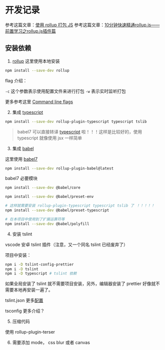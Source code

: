 # 开发记录

参考这篇文章：[使用 rollup 打包 JS](https://juejin.im/post/5c073d86f265da615a419989#heading-22)
参考这篇文章：[10分钟快速精通rollup.js——前置学习之rollup.js插件篇](https://juejin.im/post/5bf823b96fb9a049e93c61a8#heading-5)

## 安装依赖

1. [rollup](https://github.com/rollup/rollup) 这里使用本地安装

```bash
npm install --save-dev rollup
```

flag 介绍：

`-c` 这个参数表示使用配置文件来进行打包
`-w` 表示实时监听打包

更多参考这里 [Command line flags](https://rollupjs.org/guide/en/#command-line-flags)

2. 集成 [typescript](https://github.com/rollup/rollup-plugin-typescript)

```bash
npm install --save-dev rollup-plugin-typescript typescript tslib
```

> babel7 可以直接转译 [typescript](https://babeljs.io/docs/en/babel-preset-typescript) 啦！！！这样是比较好的，使用 typescript 就像使用 jsx 一样简单

3. 集成 [babel](https://github.com/rollup/rollup-plugin-babel)

这里使用 [babel7](https://babeljs.io/docs/en/v7-migration)

```bash
npm install --save-dev rollup-plugin-babel@latest
```

babel7 必要模块

```bash
npm install --save-dev @babel/core

npm install --save-dev @babel/preset-env

# 这样就需要安装 rollup-plugin-typescript typescript tslib 了 ！！！！！
npm install --save-dev @babel/preset-typescript

# 在本项目中使用到了扩展运算符等
npm install --save-dev @babel/polyfill
```

4. 安装 tslint

vscode 安卓 tslint 插件（注意，又一个同名 tslint 已经废弃了）

项目中安装：

```bash
npm i -D tslint-config-prettier
npm i -D tslint
npm i -D typescript # tslint 依赖
```

如果全局安装了 tslint 就不需要项目安装，另外，编辑器安装了 prettier 好像就不需要本地再安装一遍了。

tslint.json 更多[配置](https://github.com/microsoft/TypeScript/blob/master/tslint.json)

tsconfig 更多介绍？

5. 压缩代码

使用 rollup-plugin-terser 

6. 需要添加 mode， css blur 或者 canvas

